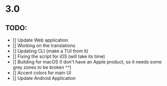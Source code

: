 # 3.0


## TODO:

- [] Update Web application
- [] Working on the translations
- [] Updating CLI (make a TUI from it)
- [] Fixing the script for iOS (will take its time)
- [] Building for macOS (I don't have an Apple product, so it needs some grey zones to be broken ^^)
- [] Accent colors for main UI
- [] Update Android Application